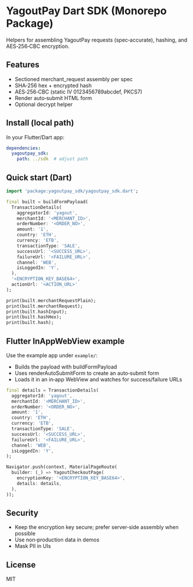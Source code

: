 # YagoutPay Dart SDK (Monorepo Package)

Helpers for assembling YagoutPay requests (spec‑accurate), hashing, and AES‑256‑CBC encryption.

## Features
- Sectioned merchant_request assembly per spec
- SHA‑256 hex + encrypted hash
- AES‑256‑CBC (static IV 0123456789abcdef, PKCS7)
- Render auto‑submit HTML form
- Optional decrypt helper

## Install (local path)
In your Flutter/Dart app:
```yaml
dependencies:
  yagoutpay_sdk:
    path: ../sdk  # adjust path
```

## Quick start (Dart)
```dart
import 'package:yagoutpay_sdk/yagoutpay_sdk.dart';

final built = buildFormPayload(
  TransactionDetails(
    aggregatorId: 'yagout',
    merchantId: '<MERCHANT_ID>',
    orderNumber: '<ORDER_NO>',
    amount: '1',
    country: 'ETH',
    currency: 'ETB',
    transactionType: 'SALE',
    successUrl: '<SUCCESS_URL>',
    failureUrl: '<FAILURE_URL>',
    channel: 'WEB',
    isLoggedIn: 'Y',
  ),
  '<ENCRYPTION_KEY_BASE64>',
  actionUrl: '<ACTION_URL>'
);

print(built.merchantRequestPlain);
print(built.merchantRequest);
print(built.hashInput);
print(built.hashHex);
print(built.hash);
```

## Flutter InAppWebView example
Use the example app under `example/`:
- Builds the payload with buildFormPayload
- Uses renderAutoSubmitForm to create an auto‑submit form
- Loads it in an in‑app WebView and watches for success/failure URLs

```dart
final details = TransactionDetails(
  aggregatorId: 'yagout',
  merchantId: '<MERCHANT_ID>',
  orderNumber: '<ORDER_NO>',
  amount: '1',
  country: 'ETH',
  currency: 'ETB',
  transactionType: 'SALE',
  successUrl: '<SUCCESS_URL>',
  failureUrl: '<FAILURE_URL>',
  channel: 'WEB',
  isLoggedIn: 'Y',
);

Navigator.push(context, MaterialPageRoute(
  builder: (_) => YagoutCheckoutPage(
    encryptionKey: '<ENCRYPTION_KEY_BASE64>',
    details: details,
  ),
));
```

## Security
- Keep the encryption key secure; prefer server‑side assembly when possible
- Use non‑production data in demos
- Mask PII in UIs

## License
MIT
